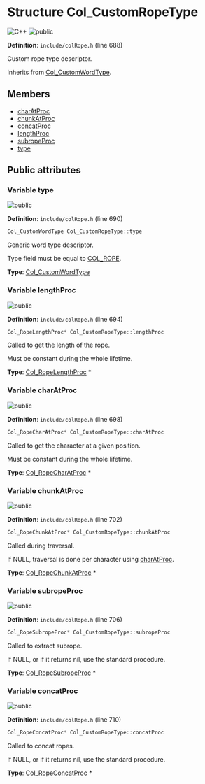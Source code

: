<a id="struct_col___custom_rope_type"></a>
# Structure Col\_CustomRopeType

![][C++]
![][public]

**Definition**: `include/colRope.h` (line 688)

Custom rope type descriptor.

Inherits from [Col\_CustomWordType](struct_col___custom_word_type.md#struct_col___custom_word_type).

## Members

* [charAtProc](struct_col___custom_rope_type.md#struct_col___custom_rope_type_1a60b6e82ac9aaa2363582f8a2db09f5a1)
* [chunkAtProc](struct_col___custom_rope_type.md#struct_col___custom_rope_type_1a3dc0ea7157c31ced24784c666f794dd3)
* [concatProc](struct_col___custom_rope_type.md#struct_col___custom_rope_type_1a6c5065d5970b033657bfeae20457bf82)
* [lengthProc](struct_col___custom_rope_type.md#struct_col___custom_rope_type_1ad3b816bb21a13de5ec142c0ae7d50a0b)
* [subropeProc](struct_col___custom_rope_type.md#struct_col___custom_rope_type_1a69f30a52f68d9df783c3ec876a19c5bf)
* [type](struct_col___custom_rope_type.md#struct_col___custom_rope_type_1ab1a54b63c4a00889da68065932c1f5df)

## Public attributes

<a id="struct_col___custom_rope_type_1ab1a54b63c4a00889da68065932c1f5df"></a>
### Variable type

![][public]

**Definition**: `include/colRope.h` (line 690)

```cpp
Col_CustomWordType Col_CustomRopeType::type
```

Generic word type descriptor.

Type field must be equal to [COL\_ROPE](col_word_8h.md#group__words_1ga64b6f74edaf16829f0083a21dddd4d93).



**Type**: [Col\_CustomWordType](struct_col___custom_word_type.md#struct_col___custom_word_type)

<a id="struct_col___custom_rope_type_1ad3b816bb21a13de5ec142c0ae7d50a0b"></a>
### Variable lengthProc

![][public]

**Definition**: `include/colRope.h` (line 694)

```cpp
Col_RopeLengthProc* Col_CustomRopeType::lengthProc
```

Called to get the length of the rope.

Must be constant during the whole lifetime.



**Type**: [Col\_RopeLengthProc](col_rope_8h.md#group__customrope__words_1gafb80b4d5ced2633126855b9b00458730) *

<a id="struct_col___custom_rope_type_1a60b6e82ac9aaa2363582f8a2db09f5a1"></a>
### Variable charAtProc

![][public]

**Definition**: `include/colRope.h` (line 698)

```cpp
Col_RopeCharAtProc* Col_CustomRopeType::charAtProc
```

Called to get the character at a given position.

Must be constant during the whole lifetime.



**Type**: [Col\_RopeCharAtProc](col_rope_8h.md#group__customrope__words_1ga72262f9fb5f27c2d403a9f6c7f76d791) *

<a id="struct_col___custom_rope_type_1a3dc0ea7157c31ced24784c666f794dd3"></a>
### Variable chunkAtProc

![][public]

**Definition**: `include/colRope.h` (line 702)

```cpp
Col_RopeChunkAtProc* Col_CustomRopeType::chunkAtProc
```

Called during traversal.

If NULL, traversal is done per character using [charAtProc](struct_col___custom_rope_type.md#struct_col___custom_rope_type_1a60b6e82ac9aaa2363582f8a2db09f5a1).



**Type**: [Col\_RopeChunkAtProc](col_rope_8h.md#group__customrope__words_1ga83788cec4f62ad28636fbc73cf28ab71) *

<a id="struct_col___custom_rope_type_1a69f30a52f68d9df783c3ec876a19c5bf"></a>
### Variable subropeProc

![][public]

**Definition**: `include/colRope.h` (line 706)

```cpp
Col_RopeSubropeProc* Col_CustomRopeType::subropeProc
```

Called to extract subrope.

If NULL, or if it returns nil, use the standard procedure.



**Type**: [Col\_RopeSubropeProc](col_rope_8h.md#group__customrope__words_1ga8d36e9e3d14cb4d7f24ac0512554c524) *

<a id="struct_col___custom_rope_type_1a6c5065d5970b033657bfeae20457bf82"></a>
### Variable concatProc

![][public]

**Definition**: `include/colRope.h` (line 710)

```cpp
Col_RopeConcatProc* Col_CustomRopeType::concatProc
```

Called to concat ropes.

If NULL, or if it returns nil, use the standard procedure.



**Type**: [Col\_RopeConcatProc](col_rope_8h.md#group__customrope__words_1ga25ddec114a580444dbd447c7e4344652) *

[public]: https://img.shields.io/badge/-public-brightgreen (public)
[C++]: https://img.shields.io/badge/language-C%2B%2B-blue (C++)